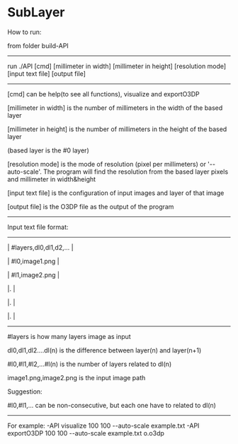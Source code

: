 # SubLayer

How to run:

from folder build-API
________________________________________________________________________________________________________________
run ./API [cmd] [millimeter in width] [millimeter in height] [resolution mode] [input text file] [output file]
________________________________________________________________________________________________________________
[cmd] can be help(to see all functions), visualize and exportO3DP

[millimeter in width] is the number of millimeters in the width of the based layer

[millimeter in height] is the number of millimeters in the height of the based layer

(based layer is the #0 layer)

[resolution mode] is the mode of resolution (pixel per millimeters) or '--auto-scale'. The program will find the resolution from the based layer pixels and millimeter in width&height

[input text file] is the configuration of input images and layer of that image

[output file] is the O3DP file as the output of the program



_________________________________________________________________________________

Input text file format:
_____________________________
| #layers,dl0,dl1,d2,...    |

| #l0,image1.png            |

| #l1,image2.png            |

|.                          |

|.                          |

|.                          |
_____________________________
#layers is how many layers image as input

dl0,dl1,dl2....dl(n) is the difference between layer(n) and layer(n+1)

#l0,#l1,#l2,...#l(n) is the number of layers related to dl(n)

image1.png,image2.png is the input image path

Suggestion:

#l0,#l1,... can be non-consecutive, but each one have to related to dl(n)
_______________________________________________________

For example:
-API visualize 100 100 --auto-scale example.txt
-API exportO3DP 100 100 --auto-scale example.txt o.o3dp
